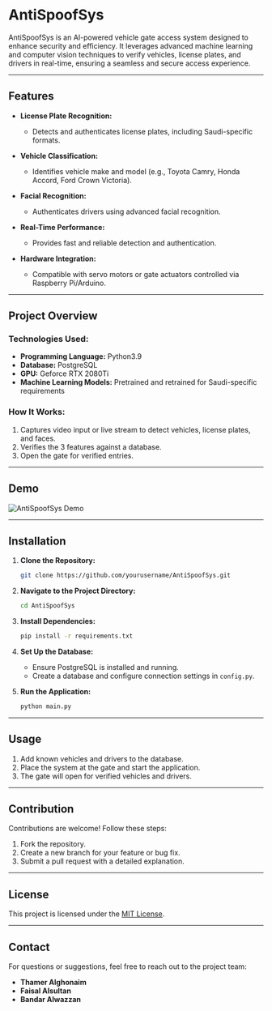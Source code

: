 # AntiSpoofSys

AntiSpoofSys is an AI-powered vehicle gate access system designed to enhance security and efficiency. It leverages advanced machine learning and computer vision techniques to verify vehicles, license plates, and drivers in real-time, ensuring a seamless and secure access experience.

---

## Features

- **License Plate Recognition:**
  - Detects and authenticates license plates, including Saudi-specific formats.
 

- **Vehicle Classification:**
  - Identifies vehicle make and model (e.g., Toyota Camry, Honda Accord, Ford Crown Victoria).

- **Facial Recognition:**
  - Authenticates drivers using advanced facial recognition.


- **Real-Time Performance:**
  - Provides fast and reliable detection and authentication.

- **Hardware Integration:**
  - Compatible with servo motors or gate actuators controlled via Raspberry Pi/Arduino.

---

## Project Overview

### **Technologies Used:**
- **Programming Language:** Python3.9
- **Database:** PostgreSQL
- **GPU:** Geforce RTX 2080Ti
- **Machine Learning Models:** Pretrained and retrained for Saudi-specific requirements

### **How It Works:**
1. Captures video input or live stream to detect vehicles, license plates, and faces.
2. Verifies the 3 features against a database.
3. Open the gate for verified entries.

---

## Demo

![AntiSpoofSys Demo](result.gif)



---

## Installation

1. **Clone the Repository:**
   ```bash
   git clone https://github.com/yourusername/AntiSpoofSys.git
   ```

2. **Navigate to the Project Directory:**
   ```bash
   cd AntiSpoofSys
   ```

3. **Install Dependencies:**
   ```bash
   pip install -r requirements.txt
   ```

4. **Set Up the Database:**
   - Ensure PostgreSQL is installed and running.
   - Create a database and configure connection settings in `config.py`.

5. **Run the Application:**
   ```bash
   python main.py
   ```

---

## Usage

1. Add known vehicles and drivers to the database.
2. Place the system at the gate and start the application.
3. The gate will open for verified vehicles and drivers.

---

## Contribution

Contributions are welcome! Follow these steps:
1. Fork the repository.
2. Create a new branch for your feature or bug fix.
3. Submit a pull request with a detailed explanation.

---

## License

This project is licensed under the [MIT License](LICENSE).

---

## Contact

For questions or suggestions, feel free to reach out to the project team:
- **Thamer Alghonaim**
- **Faisal Alsultan**
- **Bandar Alwazzan**
